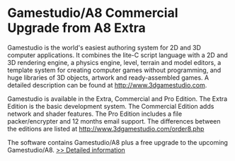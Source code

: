 # Gamestudio/A8 Commercial Upgrade from A8 Extra
Gamestudio is the world's easiest authoring system for 2D and 3D computer applications. It combines the lite-C script language with a 2D and 3D rendering engine, a physics engine, level, terrain and model editors, a template system for creating computer games without programming, and huge libraries of 3D objects, artwork and ready-assembled games. A detailed description can be found at http://www.3dgamestudio.com.

Gamestudio is available in the Extra, Commercial and Pro Edition. The Extra Edition is the basic development system. The Commercial Edition adds network and shader features. The Pro Edition includes a file packer/encrypter and 12 months email support. The differences between the editions are listed at http://www.3dgamestudio.com/order8.php

The software contains Gamestudio/A8 plus a free upgrade to the upcoming Gamestudio/A8.
[>> Detailed information](https://secure.shareit.com/shareit/product.html?productid=300165120&affiliateid=200057808)